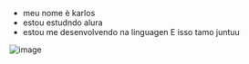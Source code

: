 -  meu nome è karlos
- estou estudndo alura
- estou me desenvolvendo na linguagen
E isso tamo juntuu

<!---
3capadeitei/3capadeitei is a ✨ special ✨ repository because its `README.md` (this file) appears on your GitHub profile.
You can click the Preview link to take a look at your changes.
--->
![image](https://github.com/user-attachments/assets/3398b39a-43c1-4a8c-b06c-85a2ae355565)

